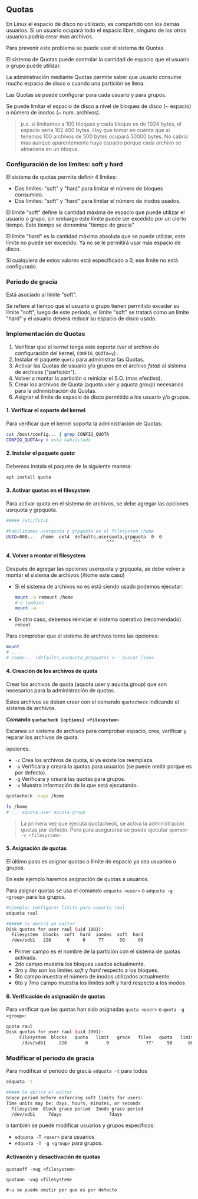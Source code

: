 ## Quotas

En Linux el espacio de disco no utilizado, es compartido con los demás usuarios. Si un usuario ocupará todo el espacio libre, ninguno de los otros usuarios podría crear mas archivos.

Para prevenir este problema se puede usar el sistema de Quotas.

El sistema de Quotas puede controlar la cantidad de espacio que el usuario o grupo puede utilizar.

La administración mediante Quotas permite saber que usuario consume mucho espacio de disco o cuando una partición se llena.

Las Quotas se puede configurar para cada usuario y para grupos.

Se puede limitar el espacio de disco a nivel de bloques de disco (~ espacio) o número de inodos (~ num. archivos).

> p.e. si limitamos a 100 bloques y cada bloque es de 1024 bytes, el espacio seria 102.400 bytes. Hay que tomar en cuenta que si tenemos 100 archivos de 500 bytes ocupará 50000 bytes. No cabria mas aunque aparentemente haya espacio porque cada archivo se almacena en un bloque.

### Configuración de los límites: soft y hard

El sistema de quotas permite definir 4 límites:

- Dos limites: "soft" y "hard" para limitar el número de bloques consumido.
- Dos límites: "soft" y "hard" para limitar el número de inodos usados. 

El límite "soft" define la cantidad máxima de espacio que puede utilizar el usuario o grupo, sin embargo este límite puede ser excedido por un cierto tiempo. Este tiempo se denomina "tiempo de gracia"

El límite "hard" es la cantidad máxima absoluta que se puede utilizar, este límite no puede ser excedido. Ya no se le permitirá usar más espacio de disco.

Si cualquiera de estos valores está especificado a 0, ese límite no está configurado.

### Periodo de gracia

Está asociado al límite "soft".

Se refiere al tiempo que el usuario o grupo tienen permitido exceder su límite "soft", luego de este periodo, el límite "soft" se tratará como un límite "hard" y el usuario deberá reducir su espacio de disco usado.

### Implementación de Quotas

1. Verificar que el kernel tenga este soporte (ver el archivo de configuración del kernel, `CONFIG_QUOTA=y`) .
2. Instalar el paquete `quota` para administrar las Quotas.
3. Activar las Quotas de usuario y/o grupos en el archivo *fstab* al sistema de archivos ("partición").
4. Volver a montar la partición  o reiniciar el S.O. (mas efectivo).
5. Crear los archivos de Quota (aquota.user y aquota.group) necesarios para la administración de Quotas.
6. Asignar el límite de espacio de disco permitido a los usuario y/o grupos.

#### 1. Verificar el soporte del kernel

Para verificar que el kernel soporta la administración de Quotas:

```bash
cat /boot/config... | grep CONFIG_QUOTA
CONFIG_QUOTA=y # está habilitado
```

#### 2. Instalar el paquete *quota*

Debemos instala el paquete de la siguiente manera:

```bash
apt install quota
```

#### 3. Activar quotas en el filesystem

Para activar quota en el sistema de archivos, se debe agregar las opciones usrquota y grpquota.

```bash
##### /etc/fstab

#habilitamos userquota y grpquota en el filesystem /home
UUID=000...  /home  ext4  defaults,userquota,grpquota  0  0
                                      ^^^       ^^^
```

#### 4. Volver a montar el filesystem

Después de agregar las opciones userquota y grpquota, se debe volver a montar el sistema de archivos (/home este caso)

- Si el sistema de archivos no es está siendo usado podemos ejecutar:

  ```bash
  mount -o remount /home
  # o tambien
  mount -a
  ```

- En otro caso, debemos reiniciar el sistema operativo (recomendado). `reboot`

Para comprobar que el sistema de archivos tomo las opciones:

```bash
mount
# ....
# /home... (defaults,usrquota,grpquota) <-- buscar linea
```

#### 4. Creación de los archivos de quota

Crear los archivos de quota (aquota.user y aquota.group) que son necesarios para la administración de quotas.

Estos archivos se deben crear con el comando `quotacheck` indicando el sistema de archivos.

**Comando `quotacheck [options] <filesystem>`** 

Escanea un sistema de archivos para comprobar espacio, crea, verificar y reparar los archivos de quota.

opciones:

- `-c` Crea los archivos de quota, si ya existe los reemplaza.
- `-u`  Verificara y creará la quotas para usuarios (se puede omitir porque es por defecto).
- `-g` Verificara y creará las quotas para grupos.
- `-v` Muestra información de lo que está ejecutando.

```bash
quotacheck -cugv /home

ls /home
# ... aquota.user aquota.group
```

> La primera vez que ejecuta quotacheck, se activa la administración quotas por defecto. Pero para asegurarse se puede ejecutar `quotaon -v <filesystem>`

#### 5. Asignación de quotas

El último paso es asignar quotas o límite de espacio ya sea usuarios o grupos.

En este ejemplo haremos asignación de quotas a usuarios.

Para asignar quotas se usa el comando `edquota <user>` o `edquota -g <group>` para los grupos.

```bash
#ejemplo: configurar límite para usuario raul
edquota raul

###### Se abrirá un editor
Disk quotas for user raul (uid 1001):
  Filesystem  blocks  soft  hard  inodes  soft  hard
  /dev/sdb1   228      0     0     77      50     80
```

- Primer campo es el nombre de la partición con el sistema de quotas activada.
- 2do campo muestra los bloques usados actualmente.
- 3ro y 4to son los límites *soft* y *hard* respecto a los bloques.
- 5to campo muestra el número de inodos utilizados actualmente.
- 6to y 7mo campo muestra los límites soft y hard respecto a los inodos

#### 6. Verificación de asignación de quotas

Para verificar que las quotas han sido asignadas `quota <user>` o `quota -g <group>`:

```bash
quota raul
Disk quotas for user raul (uid 1001): 
     Filesystem  blocks   quota   limit   grace   files   quota   limit   grace
      /dev/sdb1     228       0       0              77*     50      80   7days
```

### Modificar el periodo de gracia

Para modificar el periodo de gracia `edquota -t` para todos

```bash
edquota -t

##### Se abrirá el editor
Grace period before enforcing soft limits for users:
Time units may be: days, hours, minutes, or seconds
  Filesystem  Block grace period  Inode grace period
  /dev/sdb1     7days                  7days
```

o también se puede modificar usuarios y grupos específicos: 

- `edquota -T <user>` para usuarios
- `edquota -T -g <group>` para grupos.

#### Activación y desactivación de quotas

```
quotaoff -vug <filesystem>

quotaon -vug <filesystem>

#-u se puede omitir por que es por defecto
```

